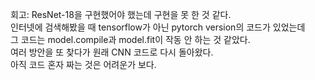 회고: ResNet-18을 구현했어야 했는데 구현을 못 한 것 같다.  
인터넷에 검색해봤을 때 tensorflow가 아닌 pytorch version의 코드가 있었는데  
그 코드는 model.compile과 model.fit이 작동 안 하는 것 같았다.  
여러 방안을 또 찾다가 원래 CNN 코드로 다시 돌아왔다.  
아직 코드 혼자 짜는 것은 어려운가 보다.
